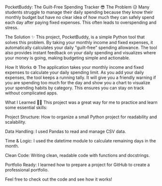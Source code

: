 PocketBuddy: The Guilt-Free Spending Tracker 😎
The Problem 😥
Many students struggle to manage their daily spending because they know their monthly budget but have no clear idea of how much they can safely spend each day after paying fixed expenses. This often leads to overspending and stress.

The Solution ✨
This project, PocketBuddy, is a simple Python tool that solves this problem. By taking your monthly income and fixed expenses, it automatically calculates your daily "guilt-free" spending allowance. The tool also provides instant feedback on your daily spending and visualizes where your money is going, making budgeting simple and actionable.

How It Works ⚙️
The application takes your monthly income and fixed expenses to calculate your daily spending limit. As you add your daily expenses, the tool keeps a running tally. It will give you a friendly warning if you are spending too much for the day and show you a chart to visualize your spending habits by category. This ensures you can stay on track without complicated apps.

What I Learned 👨‍💻
This project was a great way for me to practice and learn some essential skills:

Project Structure: How to organize a small Python project for readability and scalability.

Data Handling: I used Pandas to read and manage CSV data.

Time & Logic: I used the datetime module to calculate remaining days in the month.

Clean Code: Writing clean, readable code with functions and docstrings.

Portfolio Ready: I learned how to prepare a project for GitHub to create a professional portfolio.

Feel free to check out the code and see how it works!